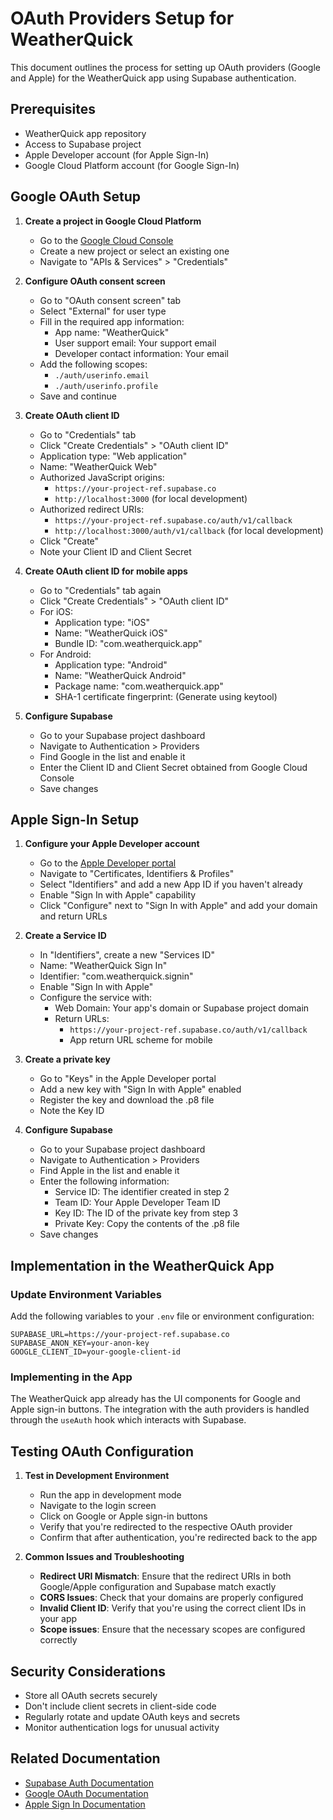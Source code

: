 # OAuth Providers Setup for WeatherQuick

This document outlines the process for setting up OAuth providers (Google and Apple) for the WeatherQuick app using Supabase authentication.

## Prerequisites

- WeatherQuick app repository
- Access to Supabase project
- Apple Developer account (for Apple Sign-In)
- Google Cloud Platform account (for Google Sign-In)

## Google OAuth Setup

1. **Create a project in Google Cloud Platform**

   - Go to the [Google Cloud Console](https://console.cloud.google.com/)
   - Create a new project or select an existing one
   - Navigate to "APIs & Services" > "Credentials"

2. **Configure OAuth consent screen**

   - Go to "OAuth consent screen" tab
   - Select "External" for user type
   - Fill in the required app information:
     - App name: "WeatherQuick"
     - User support email: Your support email
     - Developer contact information: Your email
   - Add the following scopes:
     - `./auth/userinfo.email`
     - `./auth/userinfo.profile`
   - Save and continue

3. **Create OAuth client ID**

   - Go to "Credentials" tab
   - Click "Create Credentials" > "OAuth client ID"
   - Application type: "Web application"
   - Name: "WeatherQuick Web"
   - Authorized JavaScript origins:
     - `https://your-project-ref.supabase.co`
     - `http://localhost:3000` (for local development)
   - Authorized redirect URIs:
     - `https://your-project-ref.supabase.co/auth/v1/callback`
     - `http://localhost:3000/auth/v1/callback` (for local development)
   - Click "Create"
   - Note your Client ID and Client Secret

4. **Create OAuth client ID for mobile apps**

   - Go to "Credentials" tab again
   - Click "Create Credentials" > "OAuth client ID"
   - For iOS:
     - Application type: "iOS"
     - Name: "WeatherQuick iOS"
     - Bundle ID: "com.weatherquick.app"
   - For Android:
     - Application type: "Android"
     - Name: "WeatherQuick Android"
     - Package name: "com.weatherquick.app"
     - SHA-1 certificate fingerprint: (Generate using keytool)

5. **Configure Supabase**

   - Go to your Supabase project dashboard
   - Navigate to Authentication > Providers
   - Find Google in the list and enable it
   - Enter the Client ID and Client Secret obtained from Google Cloud Console
   - Save changes

## Apple Sign-In Setup

1. **Configure your Apple Developer account**

   - Go to the [Apple Developer portal](https://developer.apple.com/)
   - Navigate to "Certificates, Identifiers & Profiles"
   - Select "Identifiers" and add a new App ID if you haven't already
   - Enable "Sign In with Apple" capability
   - Click "Configure" next to "Sign In with Apple" and add your domain and return URLs

2. **Create a Service ID**

   - In "Identifiers", create a new "Services ID"
   - Name: "WeatherQuick Sign In"
   - Identifier: "com.weatherquick.signin"
   - Enable "Sign In with Apple"
   - Configure the service with:
     - Web Domain: Your app's domain or Supabase project domain
     - Return URLs: 
       - `https://your-project-ref.supabase.co/auth/v1/callback`
       - App return URL scheme for mobile

3. **Create a private key**

   - Go to "Keys" in the Apple Developer portal
   - Add a new key with "Sign In with Apple" enabled
   - Register the key and download the .p8 file
   - Note the Key ID

4. **Configure Supabase**

   - Go to your Supabase project dashboard
   - Navigate to Authentication > Providers
   - Find Apple in the list and enable it
   - Enter the following information:
     - Service ID: The identifier created in step 2
     - Team ID: Your Apple Developer Team ID
     - Key ID: The ID of the private key from step 3
     - Private Key: Copy the contents of the .p8 file
   - Save changes

## Implementation in the WeatherQuick App

### Update Environment Variables

Add the following variables to your `.env` file or environment configuration:

```
SUPABASE_URL=https://your-project-ref.supabase.co
SUPABASE_ANON_KEY=your-anon-key
GOOGLE_CLIENT_ID=your-google-client-id
```

### Implementing in the App

The WeatherQuick app already has the UI components for Google and Apple sign-in buttons. The integration with the auth providers is handled through the `useAuth` hook which interacts with Supabase.

## Testing OAuth Configuration

1. **Test in Development Environment**

   - Run the app in development mode
   - Navigate to the login screen
   - Click on Google or Apple sign-in buttons
   - Verify that you're redirected to the respective OAuth provider
   - Confirm that after authentication, you're redirected back to the app

2. **Common Issues and Troubleshooting**

   - **Redirect URI Mismatch**: Ensure that the redirect URIs in both Google/Apple configuration and Supabase match exactly
   - **CORS Issues**: Check that your domains are properly configured
   - **Invalid Client ID**: Verify that you're using the correct client IDs in your app
   - **Scope issues**: Ensure that the necessary scopes are configured correctly

## Security Considerations

- Store all OAuth secrets securely
- Don't include client secrets in client-side code
- Regularly rotate and update OAuth keys and secrets
- Monitor authentication logs for unusual activity

## Related Documentation

- [Supabase Auth Documentation](https://supabase.com/docs/guides/auth)
- [Google OAuth Documentation](https://developers.google.com/identity/protocols/oauth2)
- [Apple Sign In Documentation](https://developer.apple.com/sign-in-with-apple/) 